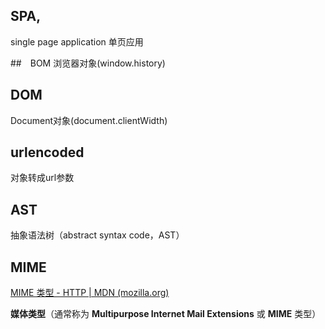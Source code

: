 ## SPA,

single page application 单页应用

##　BOM
浏览器对象(window.history)

## DOM
Document对象(document.clientWidth)

## urlencoded
对象转成url参数

## AST
抽象语法树（abstract syntax code，AST）

## MIME

[MIME 类型 - HTTP | MDN (mozilla.org)](https://developer.mozilla.org/zh-CN/docs/Web/HTTP/Basics_of_HTTP/MIME_types)

**媒体类型**（通常称为 **Multipurpose Internet Mail Extensions** 或 **MIME** 类型）